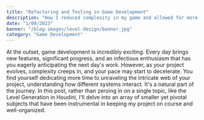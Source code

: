 ```yaml
---
title: "Refactoring and Tooling in Game Development"
description: "How I reduced complexity in my game and allowed for more emergent gameplay"
date: "1/09/2023"
banner: "/blog-images/level-design/banner.jpg"
category: "Game Development"
---
```


At the outset, game development is incredibly exciting. Every day brings new features, significant progress, and an infectious enthusiasm that has you eagerly anticipating the next day's work.
However, as your project evolves, complexity creeps in, and your pace may start to decelerate. You find yourself dedicating more time to unraveling the intricate web of your project, understanding how different systems interact. It's a natural part of the journey.
In this post, rather than zeroing in on a single topic, like the Level Generation in Houdini, I'll delve into an array of smaller yet pivotal subjects that have been instrumental in keeping my project on course and well-organized.